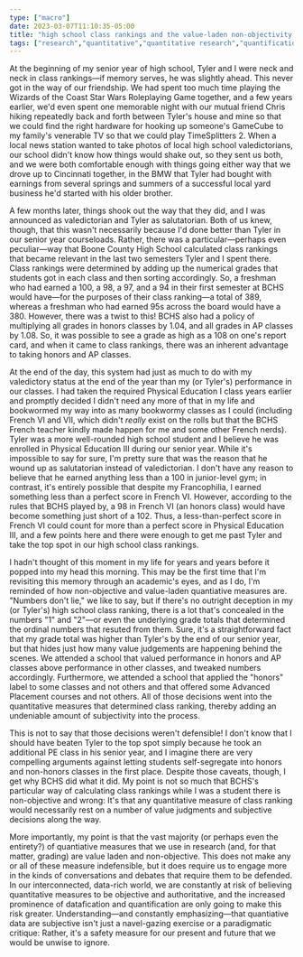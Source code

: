 ```yaml
---
type: ["macro"]
date: 2023-03-07T11:10:35-05:00
title: "high school class rankings and the value-laden non-objectivity of quantitative measures"
tags: ["research","quantitative","quantitative research","quantification","high school","Boone County High School","grading","datafication","objectivity"]
---
```

At the beginning of my senior year of high school, Tyler and I were neck and neck in class rankings—if memory serves, he was slightly ahead. This never got in the way of our friendship. We had spent too much time playing the Wizards of the Coast Star Wars Roleplaying Game together, and a few years earlier, we'd even spent one memorable night with our mutual friend Chris hiking repeatedly back and forth between Tyler's house and mine so that we could find the right hardware for hooking up someone's GameCube to my family's venerable TV so that we could play TimeSplitters 2. When a local news station wanted to take photos of local high school valedictorians, our school didn't know how things would shake out, so they sent us both, and we were both comfortable enough with things going either way that we drove up to Cincinnati together, in the BMW that Tyler had bought with earnings from several springs and summers of a successful local yard business he'd started with his older brother.

A few months later, things shook out the way that they did, and I was announced as valedictorian and Tyler as salutatorian. Both of us knew, though, that this wasn't necessarily because I'd done better than Tyler in our senior year courseloads. Rather, there was a particular—perhaps even peculiar—way that Boone County High School calculated class rankings that became relevant in the last two semesters Tyler and I spent there. Class rankings were determined by adding up the numerical grades that students got in each class and then sorting accordingly. So, a freshman who had earned a 100, a 98, a 97, and a 94 in their first semester at BCHS would have—for the purposes of their class ranking—a total of 389, whereas a freshman who had earned 95s across the board would have a 380. However, there was a twist to this! BCHS also had a policy of multiplying all grades in honors classes by 1.04, and all grades in AP classes by 1.08. So, it was possible to see a grade as high as a 108 on one's report card, and when it came to class rankings, there was an inherent advantage to taking honors and AP classes.

At the end of the day, this system had just as much to do with my valedictory status at the end of the year than my (or Tyler's) performance in our classes. I had taken the required Physical Education I class years earlier and promptly decided I didn't need any more of that in my life and bookwormed my way into as many bookwormy classes as I could (including French VI and VII, which didn't *really* exist on the rolls but that the BCHS French teacher kindly made happen for me and some other French nerds). Tyler was a more well-rounded high school student and I believe he was enrolled in Physical Education III during our senior year. While it's impossible to say for sure, I'm pretty sure that was the reason that he wound up as salutatorian instead of valedictorian. I don't have any reason to believe that he earned anything less than a 100 in junior-level gym; in contrast, it's entirely possible that despite my Francophilia, I earned something less than a perfect score in French VI. However, according to the rules that BCHS played by, a 98 in French VI (an honors class) would have become something just short of a 102. Thus, a less-than-perfect score in French VI could count for more than a perfect score in Physical Education III, and a few points here and there were enough to get me past Tyler and take the top spot in our high school class rankings.

I hadn't thought of this moment in my life for years and years before it popped into my head this morning. This may be the first time that I'm revisiting this memory through an academic's eyes, and as I do, I'm reminded of how non-objective and value-laden quantiative measures are. "Numbers don't lie," we like to say, but if there's no outright deception in my (or Tyler's) high school class ranking, there is a lot that's concealed in the numbers "1" and "2"—or even the underlying grade totals that determined the ordinal numbers that resuted from them. Sure, it's a straightforward fact that my grade total was higher than Tyler's by the end of our senior year, but that hides just how many value judgements are happening behind the scenes. We attended a school that valued performance in honors and AP classes above performance in other classes, and tweaked numbers accordingly. Furthermore, we attended a school that applied the "honors" label to some classes and not others and that offered some Advanced Placement courses and not others. All of those decisions went into the quantitative measures that determined class ranking, thereby adding an undeniable amount of subjectivity into the process.

This is not to say that those decisions weren't defensible! I don't know that I should have beaten Tyler to the top spot simply because he took an additional PE class in his senior year, and I imagine there are very compelling arguments against letting students self-segregate into honors and non-honors classes in the first place. Despite those caveats, though, I get why BCHS did what it did. My point is not so much that BCHS's particular way of calculating class rankings while I was a student there is non-objective and wrong: It's that any quantitative measure of class ranking would necessarily rest on a number of value judgments and subjective decisions along the way.

More importantly, my point is that the vast majority (or perhaps even the entirety?) of quantiative measures that we use in research (and, for that matter, grading) are value laden and non-objective. This does not make any or all of these measure indefensible, but it does require us to engage more in the kinds of conversations and debates that require them to be defended. In our interconnected, data-rich world, we are constantly at risk of believing quantitative measures to be objective and authoritative, and the increased prominence of datafication and quantification are only going to make this risk greater. Understanding—and constantly emphasizing—that quantiative data are subjective isn't just a navel-gazing exercise or a paradigmatic critique: Rather, it's a safety measure for our present and future that we would be unwise to ignore.
